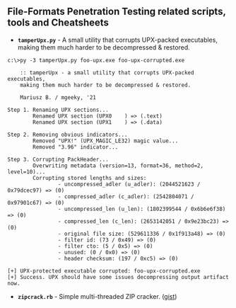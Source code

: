 ## File-Formats Penetration Testing related scripts, tools and Cheatsheets

- **`tamperUpx.py`** - A small utility that corrupts UPX-packed executables, making them much harder to be decompressed & restored.

```
c:\>py -3 tamperUpx.py foo-upx.exe foo-upx-corrupted.exe

    :: tamperUpx - a small utility that corrupts UPX-packed executables,
    making them much harder to be decompressed & restored.

    Mariusz B. / mgeeky, '21

Step 1. Renaming UPX sections...
        Renamed UPX section (UPX0    ) => (.text)
        Renamed UPX section (UPX1    ) => (.data)

Step 2. Removing obvious indicators...
        Removed "UPX!" (UPX_MAGIC_LE32) magic value...
        Removed "3.96" indicator...

Step 3. Corrupting PackHeader...
        Overwriting metadata (version=13, format=36, method=2, level=10)...
        Corrupting stored lengths and sizes:
                - uncompressed_adler (u_adler): (2044521623 / 0x79dcec97) => (0)
                - compressed_adler (c_adler): (2542804071 / 0x97901c67) => (0)
                - uncompressed_len (u_len): (1802399544 / 0x6b6e6f38) => (0)
                - compressed_len (c_len): (2653142051 / 0x9e23bc23) => (0)
                - original file size: (529611336 / 0x1f913a48) => (0)
                - filter id: (73 / 0x49) => (0)
                - filter cto: (5 / 0x5) => (0)
                - unused: (0 / 0x0) => (0)
                - header checksum: (197 / 0xc5) => (0)

[+] UPX-protected executable corrupted: foo-upx-corrupted.exe
[+] Success. UPX should have some issues decompressing output artifact now.
```

- **`zipcrack.rb`** - Simple multi-threaded ZIP cracker. ([gist](https://gist.github.com/mgeeky/f89262744fa37e9ec2351dccdc81b44c))
